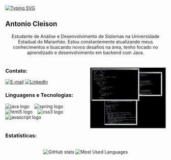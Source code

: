 
<div>
  <a href="https://git.io/typing-svg"><img src="https://readme-typing-svg.demolab.com?font=Fira+Code&pause=1000&color=CDCDCD&center=falso&vCenter=falso&repeat=&random=&width=435&lines=+Olá,+Bem+vindo!" alt="Typing SVG" /></a>
</div>

<h2 align="left">Antonio Cleison</h2>



<p align="center">Estudante de Análise e Desenvolvimento de Sistemas na Universidade Estadual do Maranhão. Estou constantemente atualizando meus conhecimentos e buscando novos desafios na área, tenho focado no aprendizado e desenvolvimento em backend com Java. </p>
  
#

<img align="right" alt="" height="190px" src="./src/coding.gif">

<h3 align="left">Contato: </h3>

[![E-mail](https://img.shields.io/badge/-Email-000?style=for-the-badge&logo=microsoft-outlook&logoColor=FF00F6&color:FFF)](mailto:a.cleisonn@gmail.com)
[![LinkedIn](https://img.shields.io/badge/-LinkedIn-000?style=for-the-badge&logo=linkedin&logoColor=FF00F6&color:FFF)](https://www.linkedin.com/in/antoniocleison/)



<h3 align="left">Linguagens e Tecnologias: </h3>


<div align="left">
   <img src="https://cdn.jsdelivr.net/gh/devicons/devicon/icons/java/java-original.svg" height="25" alt="java logo"  />
  <img width="8" />
  <img src="https://cdn.jsdelivr.net/gh/devicons/devicon/icons/spring/spring-original.svg" height="25" alt="spring logo"  />
  <img width="8" />
  <img src="https://cdn.jsdelivr.net/gh/devicons/devicon/icons/html5/html5-original.svg" height="25" alt="html5 logo"  />
  <img width="8" />
  <img src="https://cdn.jsdelivr.net/gh/devicons/devicon/icons/css3/css3-original.svg" height="25" alt="css3 logo"  />
  <img width="8" />
  <img src="https://cdn.jsdelivr.net/gh/devicons/devicon/icons/javascript/javascript-plain.svg" height="25" alt="javascript logo"  />
  <img width="8" />
</div>

#
<h3>Estatísticas: </h3>
<div align="center">
<br>
<img height="170"
src="https://github-readme-stats.vercel.app/api?username=attonic&line_height=25&hide=issues&border_radius=3&show_icons=true&theme=dark&include_all_commits=true&locale=pt-br" alt="GitHub stats">
<img height="170"
src="https://github-readme-stats.vercel.app/api/top-langs/?username=attonic&line_height=10&card_width=290&border_radius=3&theme=dark&layout=compact&custom_title=Tecnologias&langs_count-9" alt="Most Used Languages">
</div>
